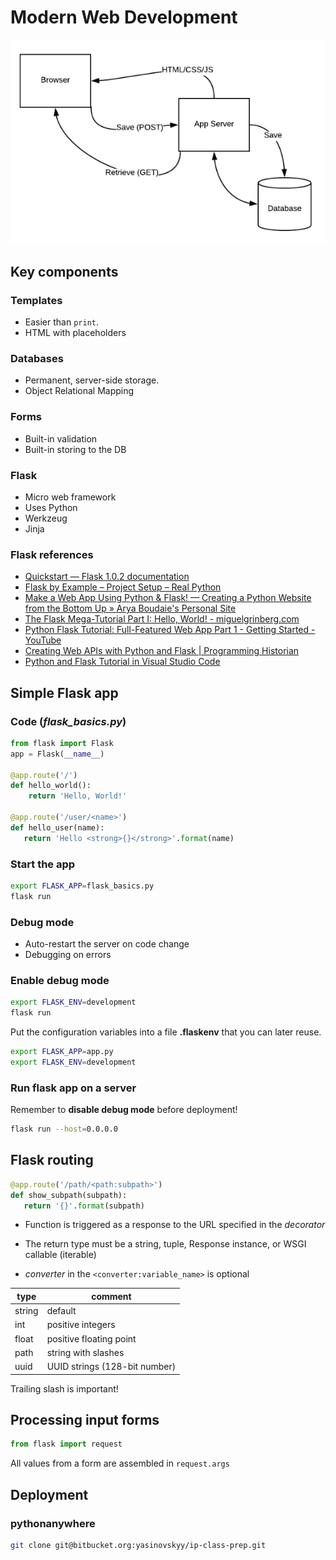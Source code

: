 # Modern Web Development

![Modern Web App Architecture](modern_web_dev.png)

## Key components

### Templates

* Easier than `print`.
* HTML with placeholders

### Databases

* Permanent, server-side storage.
* Object Relational Mapping

### Forms

* Built-in validation
* Built-in storing to the DB

### Flask

* Micro web framework
* Uses Python
* Werkzeug
* Jinja

### Flask references

* [Quickstart — Flask 1.0.2 documentation](http://flask.pocoo.org/docs/1.0/quickstart/)
* [Flask by Example – Project Setup – Real Python](https://realpython.com/flask-by-example-part-1-project-setup/)
* [Make a Web App Using Python & Flask! — Creating a Python Website from the Bottom Up » Arya Boudaie's Personal Site](https://aryaboudaie.com/python/technical/educational/web/flask/2018/10/17/flask.html)
* [The Flask Mega-Tutorial Part I: Hello, World! - miguelgrinberg.com](https://blog.miguelgrinberg.com/post/the-flask-mega-tutorial-part-i-hello-world)
* [Python Flask Tutorial: Full-Featured Web App Part 1 - Getting Started - YouTube](https://www.youtube.com/watch?v=MwZwr5Tvyxo)
* [Creating Web APIs with Python and Flask | Programming Historian](https://programminghistorian.org/en/lessons/creating-apis-with-python-and-flask)
* [Python and Flask Tutorial in Visual Studio Code](https://code.visualstudio.com/docs/python/tutorial-flask)

## Simple Flask app

### Code (*flask_basics.py*)

```python
from flask import Flask
app = Flask(__name__)

@app.route('/')
def hello_world():
    return 'Hello, World!'

@app.route('/user/<name>')
def hello_user(name):
   return 'Hello <strong>{}</strong>'.format(name)

```

### Start the app

```bash
export FLASK_APP=flask_basics.py
flask run
```

### Debug mode

* Auto-restart the server on code change
* Debugging on errors

### Enable debug mode

```bash
export FLASK_ENV=development
flask run
```

Put the configuration variables into a file **.flaskenv** that you can later reuse.

```bash
export FLASK_APP=app.py
export FLASK_ENV=development
```

### Run flask app on a server

Remember to **disable debug mode** before deployment!

```bash
flask run --host=0.0.0.0
```

## Flask routing

```python
@app.route('/path/<path:subpath>')
def show_subpath(subpath):
   return '{}'.format(subpath)
```

* Function is triggered as a response to the URL specified in the *decorator*

* The return type must be a string, tuple, Response instance, or WSGI callable (iterable)

* *converter* in the `<converter:variable_name>` is optional

| type | comment |
|------|---------|
| string| default |
| int | positive integers |
| float | positive floating point |
| path | string with slashes |
| uuid | UUID strings (128-bit number) |

Trailing slash is important!

## Processing input forms

```python
from flask import request
```

All values from a form are assembled in `request.args`

## Deployment

### pythonanywhere

```bash
git clone git@bitbucket.org:yasinovskyy/ip-class-prep.git
```
